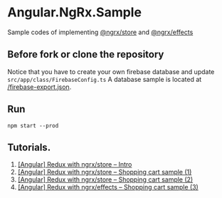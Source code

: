 # Angular.NgRx.Sample

Sample codes of implementing [@ngrx/store](https://github.com/ngrx/store) and [@ngrx/effects](https://github.com/ngrx/effects)

## Before fork or clone the repository

Notice that you have to create your own firebase database and update `src/app/class/FirebaseConfig.ts`
A database sample is located at [/firebase-export.json](https://github.com/KarateJB/Angular.NgRx.Sample/blob/master/firebase-export.json).


## Run

```
npm start --prod
```

## Tutorials.

1. [[Angular] Redux with ngrx/store – Intro](http://karatejb.blogspot.tw/2017/01/angular2-redux-with-ngrxstore-intro.html)
2. [[Angular] Redux with ngrx/store – Shopping cart sample (1)](http://karatejb.blogspot.tw/2017/01/angular2-redux-with-ngrxstore-shopping.html)
3. [[Angular] Redux with ngrx/store – Shopping cart sample (2)](http://karatejb.blogspot.tw/2017/01/angular2-redux-with-ngrxstore-shopping_10.html)
4. [[Angular] Redux with ngrx/effects – Shopping cart sample (3)](http://karatejb.blogspot.tw/2017/03/angular-redux-with-ngrxeffects-shopping.html)

